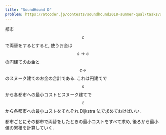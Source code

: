 ```yaml
---
title: "SoundHound D"
problem: https://atcoder.jp/contests/soundhound2018-summer-qual/tasks/soundhound2018_summer_qual_d
---
```

都市 $$ c $$ で両替をするとすると, 使うお金は $$ s \rightarrow c $$ の円建てのお金と $$ c \rightarrow $$ のスヌーク建てのお金の合計である. これは円建てで $$ s $$ から各都市への最小コストとスヌーク建てで $$ t $$ から各都市への最小コストをそれぞれ Dijkstra 法で求めておけばいい.

都市ごとにその都市で両替をしたときの最小コストをすべて求め, 後ろから最小値の累積を計算していく.
